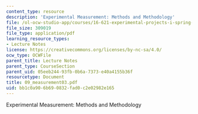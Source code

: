 ```yaml
---
content_type: resource
description: 'Experimental Measurement: Methods and Methodology'
file: /ol-ocw-studio-app/courses/16-621-experimental-projects-i-spring-2003/bb1c0a906b690832fad0c2e02982e165_09_measurement03.pdf
file_size: 309019
file_type: application/pdf
learning_resource_types:
- Lecture Notes
license: https://creativecommons.org/licenses/by-nc-sa/4.0/
ocw_type: OCWFile
parent_title: Lecture Notes
parent_type: CourseSection
parent_uid: 05eeb244-93fb-0b6a-7373-e40a4155b36f
resourcetype: Document
title: 09_measurement03.pdf
uid: bb1c0a90-6b69-0832-fad0-c2e02982e165
---
```

Experimental Measurement: Methods and Methodology